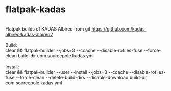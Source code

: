 # flatpak-kadas
<BR>Flatpak builds of KADAS Albireo from git https://github.com/kadas-albireo/kadas-albireo2
<BR>
<BR>Build:
<BR>clear && flatpak-builder --jobs=3 --ccache --disable-rofiles-fuse --force-clean build-dir com.sourcepole.kadas.yml
<BR>
<BR>Install:
<BR>clear && flatpak-builder --user --install --jobs=3 --ccache --disable-rofiles-fuse --force-clean --delete-build-dirs --disable-download build-dir com.sourcepole.kadas.yml
